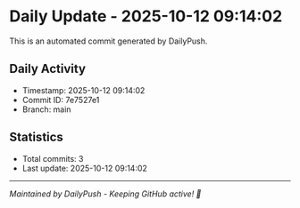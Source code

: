 # Daily Update - 2025-10-12 09:14:02

This is an automated commit generated by DailyPush.

## Daily Activity
- Timestamp: 2025-10-12 09:14:02
- Commit ID: 7e7527e1
- Branch: main

## Statistics
- Total commits: 3
- Last update: 2025-10-12 09:14:02

---
*Maintained by DailyPush - Keeping GitHub active! 🚀*
